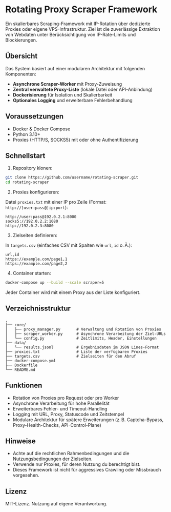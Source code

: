 # Rotating Proxy Scraper Framework

Ein skalierbares Scraping-Framework mit IP-Rotation über dedizierte Proxies oder eigene VPS-Infrastruktur. Ziel ist die zuverlässige Extraktion von Webdaten unter Berücksichtigung von IP-Rate-Limits und Blockierungen.

## Übersicht

Das System basiert auf einer modularen Architektur mit folgenden Komponenten:

- **Asynchrone Scraper-Worker** mit Proxy-Zuweisung
- **Zentral verwaltete Proxy-Liste** (lokale Datei oder API-Anbindung)
- **Dockerisierung** für Isolation und Skalierbarkeit
- **Optionales Logging** und erweiterbare Fehlerbehandlung

## Voraussetzungen

- Docker & Docker Compose
- Python 3.10+
- Proxies (HTTP/S, SOCKS5) mit oder ohne Authentifizierung

## Schnellstart

1. Repository klonen:

```bash
git clone https://github.com/username/rotating-scraper.git
cd rotating-scraper
```

2. Proxies konfigurieren:

Datei `proxies.txt` mit einer IP pro Zeile (Format: `http://[user:pass@]ip:port`):

```
http://user:pass@192.0.2.1:8000
socks5://192.0.2.2:1080
http://192.0.2.3:8080
```

3. Zielseiten definieren:

In `targets.csv` (einfaches CSV mit Spalten wie `url`, `id` o. Ä.):

```
url,id
https://example.com/page1,1
https://example.com/page2,2
```

4. Container starten:

```bash
docker-compose up --build --scale scraper=5
```

Jeder Container wird mit einem Proxy aus der Liste konfiguriert.

## Verzeichnisstruktur

```
.
├── core/
│   ├── proxy_manager.py       # Verwaltung und Rotation von Proxies
│   ├── scraper_worker.py      # Asynchrone Verarbeitung der Ziel-URLs
│   └── config.py              # Zeitlimits, Header, Einstellungen
├── data/
│   └── results.jsonl          # Ergebnisdaten im JSON Lines-Format
├── proxies.txt                # Liste der verfügbaren Proxies
├── targets.csv                # Zielseiten für den Abruf
├── docker-compose.yml
├── Dockerfile
└── README.md
```

## Funktionen

- Rotation von Proxies pro Request oder pro Worker
- Asynchrone Verarbeitung für hohe Parallelität
- Erweiterbares Fehler- und Timeout-Handling
- Logging mit URL, Proxy, Statuscode und Zeitstempel
- Modulare Architektur für spätere Erweiterungen (z. B. Captcha-Bypass, Proxy-Health-Checks, API-Control-Plane)

## Hinweise

- Achte auf die rechtlichen Rahmenbedingungen und die Nutzungsbedingungen der Zielseiten.
- Verwende nur Proxies, für deren Nutzung du berechtigt bist.
- Dieses Framework ist nicht für aggressives Crawling oder Missbrauch vorgesehen.

## Lizenz

MIT-Lizenz. Nutzung auf eigene Verantwortung.
